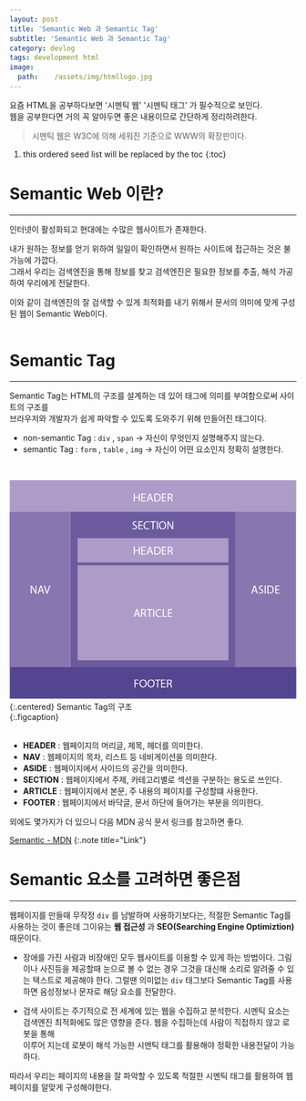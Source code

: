 ```yaml
---
layout: post
title: 'Semantic Web 과 Semantic Tag'
subtitle: 'Semantic Web 과 Semantic Tag'
category: devlog
tags: development html
image:
  path:    /assets/img/htmllogo.jpg
---
```

[Semantic - MDN]:https://developer.mozilla.org/ko/docs/Glossary/Semantics
요즘 HTML을 공부하다보면 '시멘틱 웹' '시멘틱 태그' 가 필수적으로 보인다.  
웹을 공부한다면 거의 꼭 알아두면 좋은 내용이므로 간단하게 정리하려한다.

>시멘틱 웹은 W3C에 의해 세워진 기준으로 WWW의 확장판이다.  

<!--more-->

1. this ordered seed list will be replaced by the toc
{:toc}  

# Semantic Web 이란?  
---  
인터넷이 활성화되고 현대에는 수많은 웹사이트가 존재한다.  

내가 원하는 정보를 얻기 위하여 일일이 확인하면서 원하는 사이트에 접근하는 것은 불가능에 가깝다.  
그래서 우리는 검색엔진을 통해 정보를 찾고 검색엔진은 필요한 정보를 추출, 해석 가공하여 우리에게 전달한다.  

이와 같이 검색엔진의 잘 검색할 수 있게 최적화를 내기 위해서 문서의 의미에 맞게 구성된 웹이 Semantic Web이다.  
<br>  

# Semantic Tag  
---  

Semantic Tag는 HTML의 구조를 설계하는 데 있어 태그에 의미를 부여함으로써 사이트의 구조를  
브라우저와 개발자가 쉽게 파악할 수 있도록 도와주기 위해 만들어진 태그이다.  

* non-semantic Tag : `div` , `span` -> 자신이 무엇인지 설명해주지 않는다.  
* semantic Tag : `form` , `table` , `img` -> 자신이 어떤 요소인지 정확히 설명한다.  

<br>  


![semantic](/assets/img/develop/2022-02-28-develop/2022-02-28-develop.png){:.centered} Semantic Tag의 구조  
{:.figcaption}  
<br>  

* __HEADER__ : 웹페이지의 머리글, 제목, 헤더를 의미한다.  
* __NAV__ : 웹페이지의 목차, 리스트 등 네비게이션을 의미한다.
* __ASIDE__ : 웹페이지에서 사이드의 공간을 의미한다.
* __SECTION__ : 웹페이지에서 주제, 카테고리별로 섹션을 구분하는 용도로 쓰인다.
* __ARTICLE__ : 웹페이지에서 본문, 주 내용의 페이지를 구성할떄 사용한다.
* __FOOTER__ : 웹페이지에서 바닥글, 문서 하단에 들어가는 부분을 의미한다.  

외에도 몇가지가 더 있으니 다음 MDN 공식 문서 링크를 참고하면 좋다.  

[Semantic - MDN]
{:.note title="Link"}  

  
# Semantic 요소를 고려하면 좋은점  
---  

웹페이지를 만들때 무작정 `div` 를 남발하며 사용하기보다는, 적절한 Semantic Tag를  
사용하는 것이 좋은데 그이유는 __웹 접근성__ 과 __SEO(Searching Engine Optimiztion)__ 때문이다.  

* 장애를 가진 사람과 비장애인 모두 웹사이트를 이용할 수 있게 하는 방법이다.
그림이나 사진등을 제공할때 눈으로 볼 수 없는 경우 그것을 대신해 소리로 알려줄 수 있는 텍스트로 제공해야 한다. 
그럴땐 의미없는 `div` 태그보다 Semantic Tag를 사용하면 음성정보나 문자로 해당 요소를 전달한다.  

* 검색 사이트는 주기적으로 전 세계에 있는 웹을 수집하고 분석한다.
시멘틱 요소는 검색엔진 최적화에도 많은 영향을 준다. 웹을 수집하는데 사람이 직접하지 않고 로봇을 통해  
이루어 지는데 로봇이 해석 가능한 시멘틱 태그를 활용해야 정확한 내용전달이 가능하다.

따라서 우리는 페이지의 내용을 잘 파악할 수 있도록 적절한 시멘틱 태그를 활용하여 웹페이지를 알맞게 구성해야한다.

